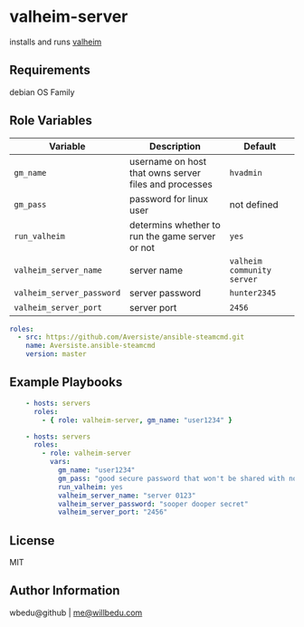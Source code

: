 valheim-server
=========

installs and runs [valheim](https://www.valheimgame.com/)

Requirements
------------

  debian OS Family

Role Variables
--------------

| Variable | Description | Default |
|----------|-------------|---------|
| `gm_name` | username on host that owns server files and processes | `hvadmin` |
| `gm_pass` | password for linux user |  not defined|
| `run_valheim` | determins whether to run the game server or not | `yes` |
| `valheim_server_name` | server name | `valheim community server` |
| `valheim_server_password` | server password | `hunter2345` |
| `valheim_server_port` | server port | `2456` |

```yaml
roles:
  - src: https://github.com/Aversiste/ansible-steamcmd.git
    name: Aversiste.ansible-steamcmd
    version: master

```
Example Playbooks
----------------

```yaml
    - hosts: servers
      roles:
        - { role: valheim-server, gm_name: "user1234" }
```


```yaml
    - hosts: servers
      roles:
        - role: valheim-server
          vars:
            gm_name: "user1234"
            gm_pass: "good secure password that won't be shared with non admins"
            run_valheim: yes
            valheim_server_name: "server 0123"
            valheim_server_password: "sooper dooper secret"
            valheim_server_port: "2456"
```
License
-------

MIT

Author Information
------------------
wbedu@github | me@willbedu.com
